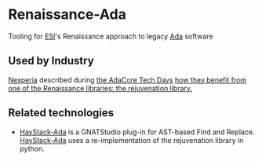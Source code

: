 # Renaissance-Ada
Tooling for [ESI](https://esi.nl)'s Renaissance approach to legacy [Ada](https://en.wikipedia.org/wiki/Ada_(programming_language)) software

## Used by Industry
[Nexperia](https://www.nexperia.com) described during [the AdaCore Tech Days](https://events.adacore.com/eutechday2021) 
[how they benefit from one of the Renaissance libraries: the rejuvenation library.](https://www.youtube.com/watch?v=EHrd-9wgALM) 

## Related technologies
* [HayStack-Ada](https://github.com/BurritoZz/Haystack-Ada) is a GNATStudio plug-in for AST-based Find and Replace. 
[HayStack-Ada](https://github.com/BurritoZz/Haystack-Ada) uses a re-implementation of the rejuvenation library in python.
